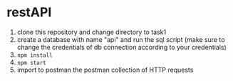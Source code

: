 # restAPI
1. clone this repository and change directory to task1
2. create a database with name "api" and run the sql script (make sure to change the credentials of db connection according to your credentials)
3. `npm install`
4. `npm start`
5. import to postman the postman collection of HTTP requests 

